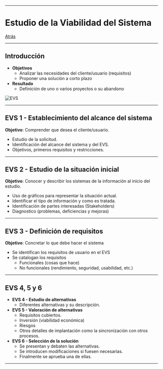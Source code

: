 
---
# Estudio de la Viabilidad del Sistema

[Atrás](UNIOVI/3S1_ISOF/README.md)

---
## Introducción
- **Objetivos**
	- Analizar las necesidades del cliente/usuario (requisitos)
	- Proponer una solución a corto plazo
- **Resultado**
	- Definición de uno o varios proyectos o su abandono

![EVS](EVS.PNG)

---
## EVS 1 - Establecimiento del alcance del sistema
**Objetivo**: Comprender que desea el cliente/usuario.
- Estudio de la solicitud.
- Identificación del alcance del sistema y del EVS.
- Objetivos, primeros requisitos y restricciones.

---
## EVS 2 - Estudio de la situación inicial
**Objetivo**: Conocer y describir los sistemas de la información al inicio del estudio.
- Uso de gráficos para representar la situación actual.
- Identificar el tipo de información y como es tratada.
- Identificación de partes interesadas (Stakeholders)
- Diagnostico (problemas, deficiencias y  mejoras)

---
## EVS 3 - Definición de requisitos
**Objetivo**: Concretar lo que debe hacer el sistema
- Se identifican los requisitos de usuario en el EVS
- Se catalogan los requisitos
	- Funcionales (cosas que hace)
	- No funcionales (rendimiento, seguridad, usabilidad, etc.)

---
## EVS 4, 5 y 6
- **EVS 4 - Estudio de alternativas**
	- Diferentes alternativas y su descripción.
- **EVS 5 - Valoración de alternativas**
	- Requisitos cubiertos.
	- Inversión (viabilidad económica) 
	- Riesgos
	- Otros detalles de implantación como la sincronización con otros procesos.
- **EVS 6 - Selección de la solución**
	- Se presentan y debaten las alternativas.
	- Se introducen modificaciones si fuesen necesarias.
	- Finalmente se aprueba una de ellas.
---

